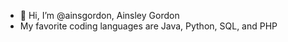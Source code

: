- 👋 Hi, I’m @ainsgordon, Ainsley Gordon
- My favorite coding languages are Java, Python, SQL, and PHP



<!---
ainsgordon/ainsgordon is a ✨ special ✨ repository because its `README.md` (this file) appears on your GitHub profile.
You can click the Preview link to take a look at your changes.
--->
